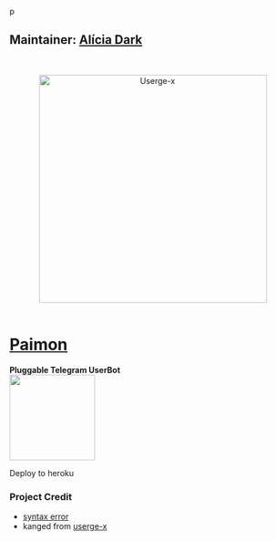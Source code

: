 p
<h2><b>Maintainer: <a href="https://telegram.dog/aliciadark">Alícia Dark</a></b></h2>
<br>
<p align="center">
   <a href="https://github.com/code-rgb/USERGE-X"><img src="https://telegra.ph/file/58489c6fd3f1c1de94f2a.png" alt="Userge-x" width=400px></a>
   <br>
   <br>
</p>
<h1><a href="https://telegram.dog/aliciadarkbot">Paimon</a></h1>
<b>Pluggable Telegram UserBot</b>
<br>
<a href="https://heroku.com/deploy?template=https://github.com/Thegreatfoxxgoddess/MyGpack"><img src="https://telegra.ph/file/191e1a21166fdfa43389d.jpg" width=150px></a>

Deploy to heroku

</details> 

### Project Credit

* [syntax error](https://github.com/code-rgb)
* kanged from [userge-x](https://github.com/code-rgb/userge-x)
